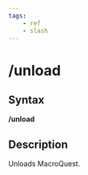 ```yaml
---
tags:
    - ref
    - slash
---
```

# /unload

## Syntax

**/unload**

## Description

Unloads MacroQuest.

